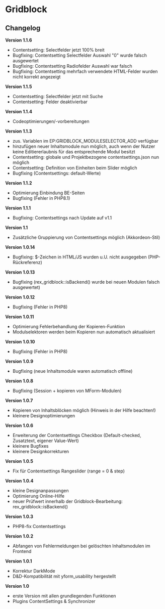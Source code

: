 ﻿Gridblock
=========

Changelog
---------
<b>Version 1.1.6</b>
- Contentsetting: Selectfelder jetzt 100% breit
- Bugfixing: Contentsetting Selectfelder Auswahl "0" wurde falsch ausgewertet
- Bugfixing: Contentsetting Radiofelder Auswahl war falsch
- Bugfixing: Contentsetting mehrfach verwendete HTML-Felder wurden nicht korrekt angezeigt

<b>Version 1.1.5</b>
- Contentsetting: Selectfelder jetzt mit Suche
- Contentsetting: Felder deaktivierbar

<b>Version 1.1.4</b>
- Codeoptimierungen/-vorbereitungen

<b>Version 1.1.3</b>
- zus. Variablen im EP:GRIDBLOCK_MODULESELECTOR_ADD verfügbar
- hinzufügen neuer Inhaltsmodule nun möglich, auch wenn der Nutzer keine Editiererlaubnis für das entsprechende Modul besitzt
- Contentsetting: globale und Projektbezogene contentsettings.json nun möglich
- Contentsetting: Definition von Einheiten beim Slider möglich
- Bugfixing (Contentsettings: default-Werte)

<b>Version 1.1.2</b>
- Optimierung Einbindung BE-Seiten
- Bugfixing (Fehler in PHP8.1)

<b>Version 1.1.1</b>
- Bugfixing: Contentsettings nach Update auf v1.1

<b>Version 1.1</b>
- Zusätzliche Gruppierung von Contentsettings möglich (Akkordeon-Stil)

<b>Version 1.0.14</b>
- Bugfixing: $-Zeichen in HTML/JS wurden u.U. nicht ausgegeben (PHP-Rückreferenz)

<b>Version 1.0.13</b>
- Bugfixing (rex_gridblock::isBackend() wurde bei neuen Modulen falsch ausgewertet)

<b>Version 1.0.12</b>
- Bugfixing (Fehler in PHP8)

<b>Version 1.0.11</b>
- Optimierung Fehlerbehandlung der Kopieren-Funktion
- Modulselektoren werden beim Kopieren nun automatisch aktualisiert

<b>Version 1.0.10</b>
- Bugfixing (Fehler in PHP8)

<b>Version 1.0.9</b>
- Bugfixing (neue Inhaltsmodule waren automatisch offline)

<b>Version 1.0.8</b>
- Bugfixing (Session + kopieren von MForm-Modulen)

<b>Version 1.0.7</b>
- Kopieren von Inhaltsblöcken möglich (Hinweis in der Hilfe beachten!)
- kleinere Designoptimierungen

<b>Version 1.0.6</b>
- Erweiterung der Contentsettings Checkbox (Default-checked, Zusatztext, eigener Value-Wert)
- kleinere Bugfixes
- kleinere Designkorrekturen

<b>Version 1.0.5</b>
- Fix für Contentsettings Rangeslider (range = 0 & step)

<b>Version 1.0.4</b>
- kleine Designanpassungen
- Optimierung Online-Hilfe
- neuer Prüfwert innerhalb der Gridblock-Bearbeitung: rex_gridblock::isBackend()

<b>Version 1.0.3</b>
- PHP8-fix Contentsettings

<b>Version 1.0.2</b>
- Abfangen von Fehlermeldungen bei gelöschten Inhaltsmodulen im Frontend

<b>Version 1.0.1</b>
- Korrektur DarkMode
- D&D-Kompatibilität mit yform_usability hergestellt

<b>Version 1.0</b>
- erste Version mit allen grundlegenden Funktionen
- Plugins ContentSettings & Synchronizer